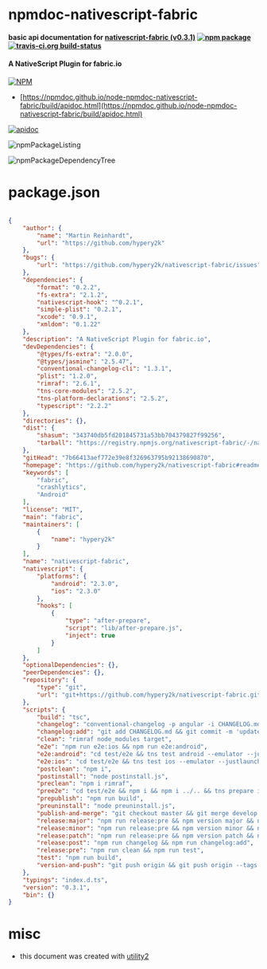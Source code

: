 # npmdoc-nativescript-fabric

#### basic api documentation for  [nativescript-fabric (v0.3.1)](https://github.com/hypery2k/nativescript-fabric#readme)  [![npm package](https://img.shields.io/npm/v/npmdoc-nativescript-fabric.svg?style=flat-square)](https://www.npmjs.org/package/npmdoc-nativescript-fabric) [![travis-ci.org build-status](https://api.travis-ci.org/npmdoc/node-npmdoc-nativescript-fabric.svg)](https://travis-ci.org/npmdoc/node-npmdoc-nativescript-fabric)

#### A NativeScript Plugin for fabric.io

[![NPM](https://nodei.co/npm/nativescript-fabric.png?downloads=true&downloadRank=true&stars=true)](https://www.npmjs.com/package/nativescript-fabric)

- [https://npmdoc.github.io/node-npmdoc-nativescript-fabric/build/apidoc.html](https://npmdoc.github.io/node-npmdoc-nativescript-fabric/build/apidoc.html)

[![apidoc](https://npmdoc.github.io/node-npmdoc-nativescript-fabric/build/screenCapture.buildCi.browser.%252Ftmp%252Fbuild%252Fapidoc.html.png)](https://npmdoc.github.io/node-npmdoc-nativescript-fabric/build/apidoc.html)

![npmPackageListing](https://npmdoc.github.io/node-npmdoc-nativescript-fabric/build/screenCapture.npmPackageListing.svg)

![npmPackageDependencyTree](https://npmdoc.github.io/node-npmdoc-nativescript-fabric/build/screenCapture.npmPackageDependencyTree.svg)



# package.json

```json

{
    "author": {
        "name": "Martin Reinhardt",
        "url": "https://github.com/hypery2k"
    },
    "bugs": {
        "url": "https://github.com/hypery2k/nativescript-fabric/issues"
    },
    "dependencies": {
        "format": "0.2.2",
        "fs-extra": "2.1.2",
        "nativescript-hook": "^0.2.1",
        "simple-plist": "0.2.1",
        "xcode": "0.9.1",
        "xmldom": "0.1.22"
    },
    "description": "A NativeScript Plugin for fabric.io",
    "devDependencies": {
        "@types/fs-extra": "2.0.0",
        "@types/jasmine": "2.5.47",
        "conventional-changelog-cli": "1.3.1",
        "plist": "1.2.0",
        "rimraf": "2.6.1",
        "tns-core-modules": "2.5.2",
        "tns-platform-declarations": "2.5.2",
        "typescript": "2.2.2"
    },
    "directories": {},
    "dist": {
        "shasum": "343740db5fd201845731a53bb704379827f99256",
        "tarball": "https://registry.npmjs.org/nativescript-fabric/-/nativescript-fabric-0.3.1.tgz"
    },
    "gitHead": "7b66413aef772e39e8f326963795b92138690870",
    "homepage": "https://github.com/hypery2k/nativescript-fabric#readme",
    "keywords": [
        "fabric",
        "crashlytics",
        "Android"
    ],
    "license": "MIT",
    "main": "fabric",
    "maintainers": [
        {
            "name": "hypery2k"
        }
    ],
    "name": "nativescript-fabric",
    "nativescript": {
        "platforms": {
            "android": "2.3.0",
            "ios": "2.3.0"
        },
        "hooks": [
            {
                "type": "after-prepare",
                "script": "lib/after-prepare.js",
                "inject": true
            }
        ]
    },
    "optionalDependencies": {},
    "peerDependencies": {},
    "repository": {
        "type": "git",
        "url": "git+https://github.com/hypery2k/nativescript-fabric.git"
    },
    "scripts": {
        "build": "tsc",
        "changelog": "conventional-changelog -p angular -i CHANGELOG.md -s -r 0",
        "changelog:add": "git add CHANGELOG.md && git commit -m 'updated CHANGELOG.md'",
        "clean": "rimraf node_modules target",
        "e2e": "npm run e2e:ios && npm run e2e:android",
        "e2e:android": "cd test/e2e && tns test android --emulator --justlaunch",
        "e2e:ios": "cd test/e2e && tns test ios --emulator --justlaunch",
        "postclean": "npm i",
        "postinstall": "node postinstall.js",
        "preclean": "npm i rimraf",
        "pree2e": "cd test/e2e && npm i && npm i ../.. && tns prepare ios && tns prepare android",
        "prepublish": "npm run build",
        "preuninstall": "node preuninstall.js",
        "publish-and-merge": "git checkout master && git merge develop && git push && git checkout develop && npm publish",
        "release:major": "npm run release:pre && npm version major && npm run release:post && git push origin && git push origin --tags && npm run version-and-push",
        "release:minor": "npm run release:pre && npm version minor && npm run release:post && git push origin && git push origin --tags && npm run version-and-push",
        "release:patch": "npm run release:pre && npm version patch && npm run release:post && git push origin && git push origin --tags && npm run version-and-push",
        "release:post": "npm run changelog && npm run changelog:add",
        "release:pre": "npm run clean && npm run test",
        "test": "npm run build",
        "version-and-push": "git push origin && git push origin --tags && npm run publish-and-merge"
    },
    "typings": "index.d.ts",
    "version": "0.3.1",
    "bin": {}
}
```



# misc
- this document was created with [utility2](https://github.com/kaizhu256/node-utility2)
